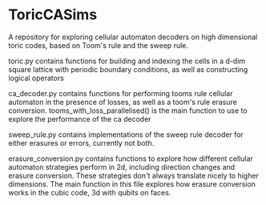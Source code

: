 # ToricCASims
A repository for exploring cellular automaton decoders on high dimensional toric codes, based on Toom's rule and the sweep rule.

toric.py contains functions for building and indexing the cells in a d-dim square lattice with 
periodic boundary conditions, as well as constructing logical operators

ca_decoder.py contains functions for performing tooms rule cellular automaton in the presence of losses,
as well as a toom's rule erasure conversion. tooms_with_loss_parallelised() is the main function
to use to explore the performance of the ca decoder

sweep_rule.py contains implementations of the sweep rule decoder for either erasures or errors,
currently not both.

erasure_conversion.py contains functions to explore how different cellular automaton strategies perform
in 2d, including direction changes and erasure conversion. These strategies don't always translate nicely to higher dimensions.
The main function in this file explores how erasure conversion works in the cubic code, 3d with qubits on faces.

